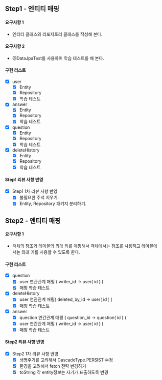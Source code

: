 ## Step1 - 엔티티 매핑

#### 요구사항 1
 - 엔티티 클래스와 리포지토리 클래스를 작성해 본다.
#### 요구사항 2
 - @DataJpaTest를 사용하여 학습 테스트를 해 본다.
#### 구현 리스트
- [x] user
  - [x] Entity
  - [x] Repository
  - [x] 학습 테스트
  
- [x] answer
  - [x] Entity
  - [x] Repository
  - [x] 학습 테스트
        
- [x] question
  - [x] Entity
  - [x] Repository
  - [x] 학습 테스트
  
- [x] deleteHistory
  - [x] Entity
  - [x] Repository
  - [x] 학습 테스트
  
#### Step1 리뷰 사항 반영
- [x] Step1 1차 리뷰 사항 반영
    - [x] 불필요한 주석 지우기.
    - [x] Entity, Repository 패키지 분리하기.
    
## Step2 - 엔티티 매핑

#### 요구사항 1
 - 객체의 참조와 테이블의 외래 키를 매핑해서 객체에서는 참조를 사용하고 테이블에서는 외래 키를 사용할 수 있도록 한다.
#### 구현 리스트
- [x] question
  - [x] user 연관관계 매핑 ( writer_id -> user( id ) )
  - [x] 매핑 학습 테스트
  
- [x] deleteHistory
  - [x] user 연관관계 매핑( deleted_by_id -> user( id ) )
  - [x] 매핑 학습 테스트
  
- [x] answer
  - [x] question 연간관계 매핑 ( question_id -> question( id ) )
  - [x] user 연간관계 매핑 ( writer_id -> user( id ) )  
  - [x] 매핑 학습 테스트
  
#### Step2 리뷰 사항 반영
- [x] Step2 1차 리뷰 사항 반영
    - [x] 생명주기를 고려해서 CascadeType.PERSIST 수정
    - [x] 환경을 고려해서 fetch 전략 변경하기
    - [x] toString 각 entity정보는 자기가 표출하도록 변경    